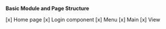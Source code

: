 
**Basic Module and Page Structure**

[x] Home page 
[x] Login component
[x] Menu
[x] Main
[x] View

